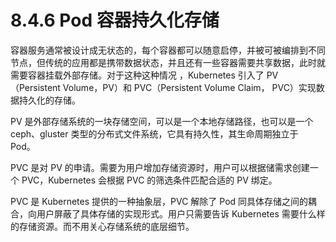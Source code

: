 # 8.4.6 Pod 容器持久化存储

容器服务通常被设计成无状态的，每个容器都可以随意启停，并被可被编排到不同节点，但传统的应用都是携带数据状态，并且还有一些容器需要共享数据，此时就需要容器挂载外部存储。对于这种这种情况 ，Kubernetes 引入了 PV（Persistent Volume，PV）和 PVC（Persistent Volume Claim， PVC）实现数据持久化的存储。

PV 是外部存储系统的一块存储空间，可以是一个本地存储路径，也可以是一个 ceph、gluster 类型的分布式文件系统，它具有持久性，其生命周期独立于 Pod。

PVC 是对 PV 的申请。需要为用户增加存储资源时，用户可以根据储需求创建一个 PVC，Kubernetes 会根据 PVC 的筛选条件匹配合适的 PV 绑定。

PVC 是 Kubernetes 提供的一种抽象层，PVC 解除了 Pod 同具体存储之间的耦合，向用户屏蔽了具体存储的实现形式。用户只需要告诉 Kubernetes 需要什么样的存储资源。而不用关心存储系统的底层细节。